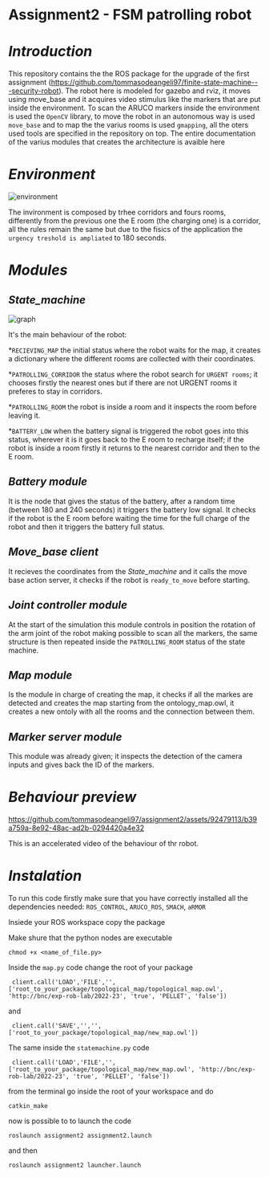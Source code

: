 # Assignment2 - FSM patrolling robot

# *Introduction*
This repository contains the the ROS package for the upgrade of the first assignment (https://github.com/tommasodeangeli97/finite-state-machine---security-robot).
The robot here is modeled for gazebo and rviz, it moves using move_base and it acquires video stimulus like the markers that are put inside the environment.
To scan the ARUCO markers inside the environment is used the `OpenCV` library, to move the robot in an autonomous way is used `move_base` and to map the the varius rooms is used `gmapping`, all the oters used tools are specified in the repository on top.
The entire documentation of the varius modules that creates the architecture is avaible here 

# *Environment*
![environment](https://github.com/tommasodeangeli97/assignment2/assets/92479113/87131fe7-be04-4662-ad79-99b7beb9a54e)

The invironment is composed by trhee corridors and fours rooms, differently from the previous one the E room (the charging one) is a corridor, all the rules remain the same but due to the fisics of the application the `urgency treshold is ampliated` to 180 seconds.

# *Modules*
*State_machine* 
--
![graph](https://github.com/tommasodeangeli97/assignment2/assets/92479113/962a74d6-5ec0-4a1f-b277-848206fb6c6d)

It's the main behaviour of the robot:

*`RECIEVING_MAP` the initial status where the robot waits for the map, it creates a dictionary where the different rooms are collected with their coordinates.

*`PATROLLING_CORRIDOR` the status where the robot search for `URGENT rooms`; it chooses firstly the nearest ones but if there are not URGENT rooms it preferes to stay in corridors.

*`PATROLLING_ROOM` the robot is inside a room and it inspects the room before leaving it.

*`BATTERY_LOW` when the battery signal is triggered the robot goes into this status, wherever it is it goes back to the E room to recharge itself; if the robot is inside a room firstly it returns to the nearest corridor and then to the E room.

*Battery module*
--
It is the node that gives the status of the battery, after a random time (between 180 and 240 seconds) it triggers the battery low signal. It checks if the robot is the E room before waiting the time for the full charge of the robot and then it triggers the battery full status.

*Move_base client*
--
It recieves the coordinates from the *State_machine* and it calls the move base action server, it checks if the robot is `ready_to_move` before starting.

*Joint controller module*
--
At the start of the simulation this module controls in position the rotation of the arm joint of the robot making possible to scan all the markers, the same structure is then repeated inside the `PATROLLING_ROOM` status of the state machine.

*Map module*
--
Is the module in charge of creating the map, it checks if all the markes are detected and creates the map starting from the ontology_map.owl, it creates a new ontoly with all the rooms and the connection between them.

*Marker server module*
--
This module was already given; it inspects the detection of the camera inputs and gives back the ID of the markers.

# *Behaviour preview*

https://github.com/tommasodeangeli97/assignment2/assets/92479113/b39a759a-8e92-48ac-ad2b-0294420a4e32

This is an accelerated video of the behaviour of thr robot.

# *Instalation*
To run this code firstly make sure that you have correctly installed all the dependencies needed: `ROS_CONTROL`, `ARUCO_ROS`, `SMACH`, `aRMOR`

Insiede your ROS workspace copy the package

Make shure that the python nodes are executable <br>

 ` chmod +x <name_of_file.py> `

Inside the `map.py` code change the root of your package <br>

`  client.call('LOAD','FILE','',['root_to_your_package/topological_map/topological_map.owl', 'http://bnc/exp-rob-lab/2022-23', 'true', 'PELLET', 'false']) `

and <br>

`  client.call('SAVE','','',['root_to_your_package/topological_map/new_map.owl']) `

The same inside the `statemachine.py` code <br>

`  client.call('LOAD','FILE','',['root_to_your_package/topological_map/new_map.owl', 'http://bnc/exp-rob-lab/2022-23', 'true', 'PELLET', 'false']) `

from the terminal go inside the root of your workspace and do <br>

 ` catkin_make `

now is possible to to launch the code <br>

`roslaunch assignment2 assignment2.launch`

and then <br>

`roslaunch assignment2 launcher.launch`




